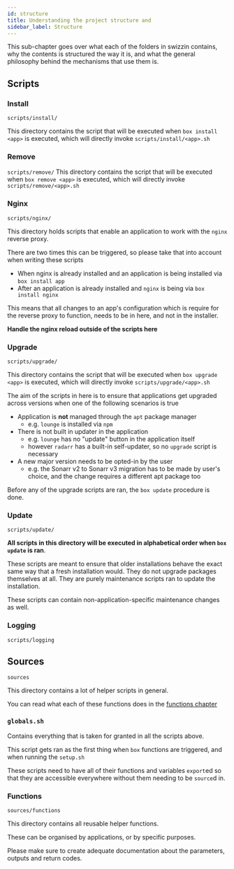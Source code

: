 ```yaml
---
id: structure
title: Understanding the project structure and 
sidebar_label: Structure
---
```


This sub-chapter goes over what each of the folders in swizzin contains, why the contents is structured the way it is, and what the general philosophy behind the mechanisms that use them is. 

## Scripts


### Install
`scripts/install/`

This directory contains the script that will be executed when `box install <app>` is executed, which will directly invoke `scripts/install/<app>.sh`

### Remove
`scripts/remove/`
This directory contains the script that will be executed when `box remove <app>` is executed, which will directly invoke `scripts/remove/<app>.sh`


### Nginx
`scripts/nginx/`

This directory holds scripts that enable an application to work with the `nginx` reverse proxy.

There are two times this can be triggered, so please take that into account when writing these scripts
- When nginx is already installed and an application is being installed via `box install app`
- After an application is already installed and `nginx` is being via `box install nginx`

This means that all changes to an app's configuration which is require for the reverse proxy to function, needs to be in here, and not in the installer.

**Handle the nginx reload outside of the scripts here**

### Upgrade
`scripts/upgrade/`

This directory contains the script that will be executed when `box upgrade <app>` is executed, which will directly invoke `scripts/upgrade/<app>.sh`

The aim of the scripts in here is to ensure that applications get upgraded across versions when one of the following scenarios is true
- Application is **not** managed through the `apt` package manager
  - e.g. `lounge` is installed via `npm`
- There is not built in updater in the application
  - e.g. `lounge` has no "update" button in the application itself
  - however `radarr` has a built-in self-updater, so no `upgrade` script is necessary
- A new major version needs to be opted-in by the user
  - e.g. the Sonarr v2 to Sonarr v3 migration has to be made by user's choice, and the change requires a different apt package too

Before any of the upgrade scripts are ran, the `box update` procedure is done.

### Update
`scripts/update/`

**All scripts in this directory will be executed in alphabetical order when `box update` is ran**. 

These scripts are meant to ensure that older installations behave the exact same way that a fresh installation would. They do not upgrade packages themselves at all. They are purely maintenance scripts ran to update the installation.

These scripts can contain non-application-specific maintenance changes as well.

### Logging
`scripts/logging`

## Sources
`sources`

This directory contains a lot of helper scripts in general.

You can read what each of these functions does in the [functions chapter](functions.md)

### `globals.sh`
Contains everything that is taken for granted in all the scripts above.

This script gets ran as the first thing when `box` functions are triggered, and when running the `setup.sh`

These scripts need to have all of their functions and variables `export`ed so that they are accessible everywhere without them needing to be `source`d in.

### Functions
`sources/functions`

This directory contains all reusable helper functions.

These can be organised by applications, or by specific purposes.

Please make sure to create adequate documentation about the parameters, outputs and return codes.

